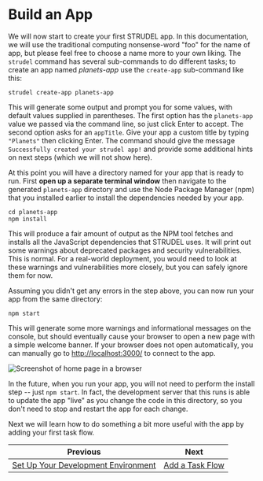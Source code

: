 # Build an App

We will now start to create your first STRUDEL app. In this documentation, we will use the traditional computing nonsense-word "foo" for the name of app, but please feel free to choose a name more to your own liking. The `strudel` command has several sub-commands to do different tasks; to create an app named *planets-app* use the `create-app` sub-command like this:

```
strudel create-app planets-app
```

This will generate some output and prompt you for some values, with default values supplied in parentheses. The first option has the `planets-app` value we passed via the command line, so just click Enter to accept. The second option asks for an `appTitle`. Give your app a custom title by typing `"Planets"` then clicking Enter. The command should give the message `Successfully created your strudel app!` and provide some additional hints on next steps (which we will not show here).

At this point you will have a directory named for your app that is ready to run. First **open up a separate terminal window** then navigate to the generated `planets-app` directory and use the Node Package Manager (npm) that you installed earlier to install the dependencies needed by your app.

```
cd planets-app
npm install
```

 This will produce a fair amount of output as the NPM tool fetches and installs all the JavaScript dependencies that STRUDEL uses. It will print out some warnings about deprecated packages and security vulnerabilities. This is normal. For a real-world deployment, you would need to look at these warnings and vulnerabilities more closely, but you can safely ignore them for now.

Assuming you didn't get any errors in the  step above, you can now run your app from the same directory:

```
npm start
```

This will generate some more warnings and informational messages on the console, but should eventually cause your browser to open a new page with a simple welcome banner. If your browser does not open automatically, you can manually go to [http://localhost:3000/](http://localhost:3000/) to connect to the app.

![Screenshot of home page in a browser](https://github.com/strudel-science/strudel-kit/blob/main/docs/getting-started/images/start-home-page.png?raw=true)

In the future, when you run your app, you will not need to perform the install step -- just `npm start`. In fact, the development server that this runs is able to update the app "live" as you change the code in this directory, so you don't need to stop and restart the app for each change.

Next we will learn how to do something a bit more useful with the app by adding your first task flow.

Previous           |  Next
:-------------------------:|:-------------------------:
[Set Up Your Development Environment](https://github.com/strudel-science/strudel-kit/blob/main/docs/getting-started/2-setup.md)  |  [Add a Task Flow](https://github.com/strudel-science/strudel-kit/blob/main/docs/getting-started/4-add-taskflow.md)